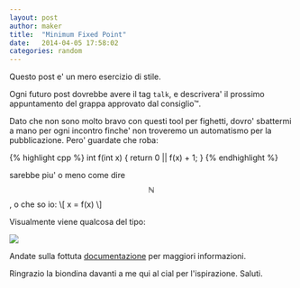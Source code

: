 ```yaml
---
layout: post
author: maker
title:  "Minimum Fixed Point"
date:   2014-04-05 17:58:02
categories: random
---
```


Questo post e' un mero esercizio di stile.

Ogni futuro post dovrebbe avere il tag `talk`, e descrivera' il prossimo
appuntamento del grappa approvato dal consiglio™.

Dato che non sono molto bravo con questi tool per fighetti, dovro' sbattermi a
mano per ogni incontro finche' non troveremo un automatismo per la pubblicazione.
Pero' guardate che roba:

{% highlight cpp %}
int f(int x)
{
   return 0 || f(x) + 1;
}
{% endhighlight %}

sarebbe piu' o meno come dire $$\mathbb{N}$$, o che so io:
\\[ x = f(x) \\]

Visualmente viene qualcosa del tipo:
<div>
  <img src="{{ site.baseurl }}/ouroboros.png"> </img>
</div>

Andate sulla fottuta [documentazione][jekyll] per maggiori informazioni.

Ringrazio la biondina davanti a me qui al cial per l'ispirazione.  Saluti.

[jekyll]:    http://jekyllrb.com
